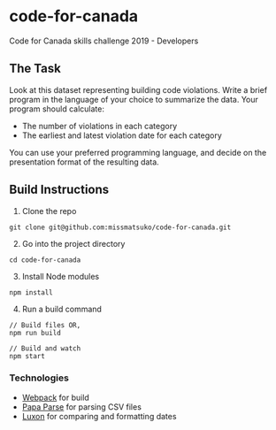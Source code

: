 # code-for-canada
Code for Canada skills challenge 2019 - Developers

## The Task
Look at this dataset representing building code violations. Write a brief program in the language of your choice to summarize the data. Your program should calculate:
- The number of violations in each category
- The earliest and latest violation date for each category

You can use your preferred programming language, and decide on the presentation format of the resulting data.

## Build Instructions
1. Clone the repo
```
git clone git@github.com:missmatsuko/code-for-canada.git
```

2. Go into the project directory
```
cd code-for-canada
```

3. Install Node modules
```
npm install
```

4. Run a build command
```
// Build files OR,
npm run build

// Build and watch
npm start
```

### Technologies
- [Webpack](https://github.com/webpack/webpack) for build
- [Papa Parse](https://github.com/mholt/PapaParse) for parsing CSV files
- [Luxon](https://github.com/moment/luxon) for comparing and formatting dates
